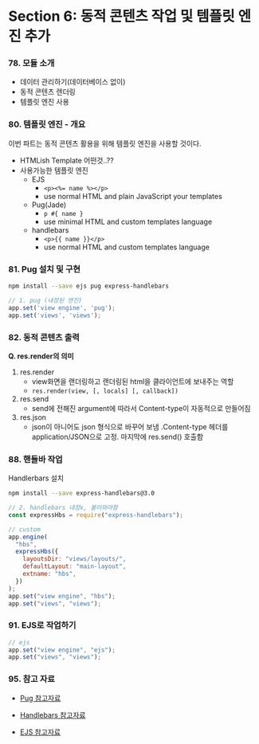 # Section 6: 동적 콘텐츠 작업 및 템플릿 엔진 추가

### 78. 모듈 소개

- 데이터 관리하기(데이터베이스 없이)
- 동적 콘텐츠 렌더링
- 템플릿 엔진 사용

### 80. 템플릿 엔진 - 개요
이번 파트는 동적 콘텐츠 활용을 위해 템플릿 엔진을 사용할 것이다.
- HTMLish Template 어떤것..??
- 사용가능한 템플릿 엔진
  - EJS
    - `<p><%= name %></p>`
    - use normal HTML and plain JavaScript your templates
  - Pug(Jade)
    - `p #{ name }`
    - use minimal HTML and custom templates language
  - handlebars
    - `<p>{{ name }}</p>`
    - use normal HTML and custom templates language

### 81. Pug 설치 및 구현

```bash
npm install --save ejs pug express-handlebars
```

```js
// 1. pug (내장된 엔진)
app.set('view engine', 'pug');
app.set('views', 'views');
```

### 82. 동적 콘텐츠 출력

**Q. res.render의 의미**
1. res.render
   - view화면을 랜더링하고 랜더링된 html을 클라이언트에 보내주는 역할
   - `res.render(view, [, locals] [, callback])`
2. res.send
   - send에 전해진 argument에 따라서 Content-type이 자동적으로 만들어짐
3. res.json
   - json이 아니어도 json 형식으로 바꾸어 보냄 .Content-type 헤더를 application/JSON으로 고정. 마지막에 res.send() 호출함

### 88. 핸들바 작업

Handlerbars 설치
```bash
npm install --save express-handlebars@3.0
```

```js
// 2. handlebars 내장x, 불러와야함
const expressHbs = require("express-handlebars");

// custom
app.engine(
  "hbs",
  expressHbs({
    layoutsDir: "views/layouts/",
    defaultLayout: "main-layout",
    extname: "hbs",
  })
);
app.set("view engine", "hbs");
app.set("views", "views");
```

### 91. EJS로 작업하기

```js
// ejs
app.set("view engine", "ejs");
app.set("views", "views");
```

### 95. 참고 자료
- [Pug 참고자료](https://pugjs.org/api/getting-started.html)

- [Handlebars 참고자료](https://handlebarsjs.com/)

- [EJS 참고자료](http://ejs.co/#docs)
